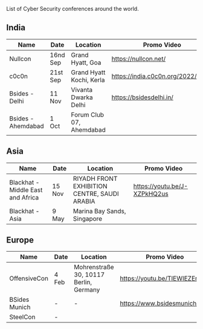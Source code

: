 List of Cyber Security conferences around the world.

## India

| Name               | Date     | Location                 | Promo Video                       |
| ------------------ | -------- | ------------------------ | --------------------------------- |
| Nullcon            | 16nd Sep | Grand Hyatt, Goa         | https://nullcon.net/              |
| c0c0n              | 21st Sep | Grand Hyatt Kochi, Kerla | https://india.c0c0n.org/2022/home |
| Bsides - Delhi     | 11 Nov   | Vivanta Dwarka Delhi     | https://bsidesdelhi.in/           |
| Bsides - Ahemdabad | 1 Oct    | Forum Club 07, Ahemdabad |                                   |

## Asia

| Name                              | Date   | Location                                     | Promo Video                  |
| --------------------------------- | ------ | -------------------------------------------- | ---------------------------- |
| Blackhat - Middle East and Africa | 15 Nov | RIYADH FRONT EXHIBITION CENTRE, SAUDI ARABIA | https://youtu.be/J-XZPkHQ2us |
| Blackhat - Asia                   | 9 May  | Marina Bay Sands, Singapore                  |                              |

## Europe

| Name          | Date  | Location                               | Promo Video                   |
| ------------- | ----- | -------------------------------------- | ----------------------------- |
| OffensiveCon  | 4 Feb | Mohrenstraße 30, 10117 Berlin, Germany | https://youtu.be/TIEWIEZEndA  |
| BSides Munich | -     | -                                      | https://www.bsidesmunich.org/ |
| SteelCon      | -     |                                        |                               |
